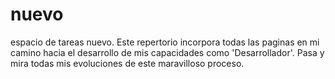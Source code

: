 # nuevo
espacio de tareas nuevo.
Este repertorio incorpora todas las paginas en mi camino hacia el desarrollo de mis capacidades como 'Desarrollador'. Pasa y mira todas mis evoluciones de este maravilloso proceso. 
